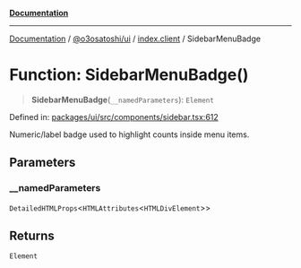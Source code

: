[**Documentation**](../../../../README.md)

***

[Documentation](../../../../README.md) / [@o3osatoshi/ui](../../README.md) / [index.client](../README.md) / SidebarMenuBadge

# Function: SidebarMenuBadge()

> **SidebarMenuBadge**(`__namedParameters`): `Element`

Defined in: [packages/ui/src/components/sidebar.tsx:612](https://github.com/o3osatoshi/experiment/blob/54ab00df974a3e9f8283fbcd8c611ed1e0274132/packages/ui/src/components/sidebar.tsx#L612)

Numeric/label badge used to highlight counts inside menu items.

## Parameters

### \_\_namedParameters

`DetailedHTMLProps`\<`HTMLAttributes`\<`HTMLDivElement`\>\>

## Returns

`Element`
